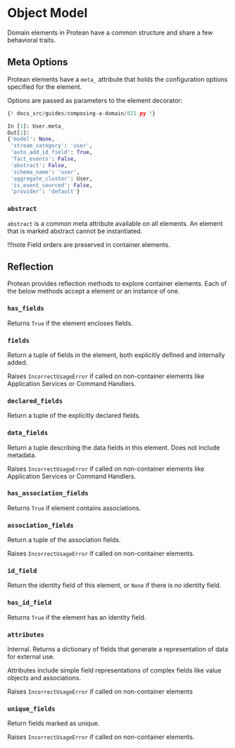 # Object Model

Domain elements in Protean have a common structure and share a few behavioral
traits.

## Meta Options

Protean elements have a `meta_` attribute that holds the configuration options
specified for the element. 

Options are passed as parameters to the element decorator:

```python hl_lines="7"
{! docs_src/guides/composing-a-domain/021.py !}
```

```python
In [1]: User.meta_
Out[1]: 
{'model': None,
 'stream_category': 'user',
 'auto_add_id_field': True,
 'fact_events': False,
 'abstract': False,
 'schema_name': 'user',
 'aggregate_cluster': User,
 'is_event_sourced': False,
 'provider': 'default'}
```

### `abstract`

`abstract` is a common meta attribute available on all elements. An element
that is marked abstract cannot be instantiated.

!!!note
    Field orders are preserved in container elements.

## Reflection

Protean provides reflection methods to explore container elements. Each of the
below methods accept a element or an instance of one.

### `has_fields`

Returns `True` if the element encloses fields.

### `fields`

Return a tuple of fields in the element, both explicitly defined and internally
added.

Raises `IncorrectUsageError` if called on non-container elements like
Application Services or Command Handlers.

### `declared_fields`

Return a tuple of the explicitly declared fields.

### `data_fields`

Return a tuple describing the data fields in this element. Does not include
metadata.

Raises `IncorrectUsageError` if called on non-container elements like
Application Services or Command Handlers.

### `has_association_fields`

Returns `True` if element contains associations.

### `association_fields`

Return a tuple of the association fields.

Raises `IncorrectUsageError` if called on non-container elements.

### `id_field`

Return the identity field of this element, or `None` if there is no identity
field.

### `has_id_field`

Returns `True` if the element has an identity field.

### `attributes`

Internal. Returns a dictionary of fields that generate a representation of
data for external use.

Attributes include simple field representations of complex fields like
value objects and associations.

Raises `IncorrectUsageError` if called on non-container elements

### `unique_fields`

Return fields marked as unique.

Raises `IncorrectUsageError` if called on non-container elements.
